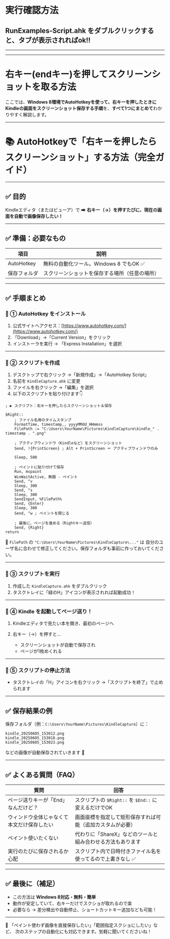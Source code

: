 # 実行確認方法
## RunExamples-Script.ahk をダブルクリックすると、タブが表示されればok!!

---
---

# 右キー(endキー)を押してスクリーンショットを取る方法

ここでは、**Windows 8環境でAutoHotkeyを使って、右キーを押したときにKindleの画面をスクリーンショット保存する手順**を、**すべて1つにまとめて**わかりやすく解説します。

---

# 📚 AutoHotkeyで「右キーを押したらスクリーンショット」する方法（完全ガイド）

---

## ✅ 目的

Kindleエディタ（またはビューア）で
➡ **右キー（→）を押すたびに、現在の画面を自動で画像保存したい！**

---

## ✅ 準備：必要なもの

| 項目         | 説明                         |
| ---------- | -------------------------- |
| AutoHotkey | 無料の自動化ツール。Windows 8 でもOK ✅ |
| 保存フォルダ     | スクリーンショットを保存する場所（任意の場所）    |

---

## ✅ 手順まとめ

### 🔹 ① AutoHotkey をインストール

1. 公式サイトへアクセス：[https://www.autohotkey.com/](https://www.autohotkey.com/)
2. 「Download」→「Current Version」をクリック
3. インストーラを実行 → 「Express Installation」を選択

---

### 🔹 ② スクリプトを作成

1. デスクトップで右クリック →「新規作成」→「AutoHotkey Script」
2. 名前を `KindleCapture.ahk` に変更
3. ファイルを右クリック →「編集」を選択
4. 以下のスクリプトを貼り付けます👇

```ahk
; ▶ スクリプト：右キーを押したらスクリーンショット＆保存

$Right::
    ; ファイル名用のタイムスタンプ
    FormatTime, timestamp,, yyyyMMdd_HHmmss
    FilePath := "C:\Users\YourName\Pictures\KindleCapture\kindle_" . timestamp . ".png"

    ; アクティブウィンドウ（Kindleなど）をスクリーンショット
    Send, !{PrintScreen} ; Alt + PrintScreen ＝ アクティブウィンドウのみ

    Sleep, 500

    ; ペイントに貼り付けて保存
    Run, mspaint
    WinWaitActive, 無題 - ペイント
    Send, ^v
    Sleep, 300
    Send, ^s
    Sleep, 300
    SendInput, %FilePath%
    Send, {Enter}
    Sleep, 300
    Send, ^w ; ペイントを閉じる

    ; 最後に、ページを進める（Rightキー送信）
    Send, {Right}
return
```

🔧 `FilePath` の `"C:\Users\YourName\Pictures\KindleCapture\..."` は
自分のユーザ名に合わせて修正してください。保存フォルダも事前に作っておいてください。

---

### 🔹 ③ スクリプトを実行

1. 作成した `KindleCapture.ahk` をダブルクリック
2. タスクトレイに「緑のH」アイコンが表示されれば起動成功！

---

### 🔹 ④ Kindle を起動してページ送り！

1. Kindleエディタで見たい本を開き、最初のページへ
2. 右キー（→）を押すと…

   * スクリーンショットが自動で保存され
   * ページが1枚めくれる

---

### 🔹 ⑤ スクリプトの停止方法

* タスクトレイの「H」アイコンを右クリック →「スクリプトを終了」で止められます

---

## ✅ 保存結果の例

保存フォルダ（例：`C:\Users\YourName\Pictures\KindleCapture`）に：

```
kindle_20250605_153012.png
kindle_20250605_153018.png
kindle_20250605_153023.png
```

などの画像が自動保存されていきます 📸

---

## ✅ よくある質問（FAQ）

| 質問                    | 回答                                     |
| --------------------- | -------------------------------------- |
| ページ送りキーが「End」なんだけど？   | スクリプトの `$Right::` を `$End::` に変えるだけでOK |
| ウィンドウ全体じゃなくて本文だけ保存したい | 画面座標を指定して矩形保存すれば可能（追加カスタムが必要）          |
| ペイント使いたくない            | 代わりに「ShareX」などのツールと組み合わせる方法もあります       |
| 実行のたびに保存されるか心配        | スクリプト内で日時付きファイル名を使ってるので上書きなし ✅         |

---

## ✅ 最後に（補足）

* この方法は **Windows 8対応・無料・簡単**
* 動作が安定していて、右キーだけでスクショが取れるので楽
* 必要なら → 差分検出や自動停止、ショートカットキー追加なども可能！

---

💬 「ペイント使わず画像を直接保存したい」「範囲指定スクショにしたい」など、
次のステップの自動化にも対応できます。気軽に聞いてくださいね！
